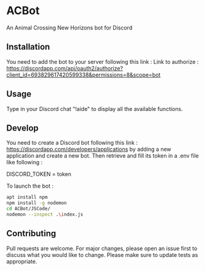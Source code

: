 # ACBot
An Animal Crossing New Horizons bot for Discord

## Installation
You need to add the bot to your server following this link :
Link to authorize : https://discordapp.com/api/oauth2/authorize?client_id=693829617420599338&permissions=8&scope=bot

## Usage 
Type in your Discord chat "!aide" to display all the available functions. 

## Develop
You need to create a Discord bot following this link : https://discordapp.com/developers/applications by adding a new application and create a new bot. 
Then retrieve and fill its token in a .env file like following :

DISCORD_TOKEN = token

To launch the bot : 
```bash
apt install npm
npm install -g nodemon
cd ACBot/JSCode/
nodemon --inspect .\index.js
```

## Contributing
Pull requests are welcome. For major changes, please open an issue first to discuss what you would like to change.
Please make sure to update tests as appropriate.
